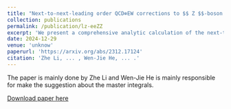 ```yaml
---
title: "Next-to-next-leading order QCD⊗EW corrections to $$ Z $$-boson pair production at electron-positron colliders"
collection: publications
permalink: /publication/lz-eeZZ
excerpt: 'We present a comprehensive analytic calculation of the next-to-next-to-leading order $$ \text{QCD} \otimes \text{EW}$$ corrections to $$ Z $$-boson pair production at electron-positron colliders. The two-loop master integrals essential to this calculation are evaluated using the differential equation method. In this work, we detail the formulation and solution of the canonical differential equations for the two-loop three-point master integrals with two on-shell $$ Z $$ boson external legs and a massive internal quark loop. These canonical master integrals are systematically given as Taylor series in the dimensional regulator, $$ \epsilon = (4-d)/2 $$, up to order four, with coefficients expressed in terms of Goncharov polylogarithms up to weight four. Upon applying our analytic master integrals in the context of phenomenological analysis, we observe that the $$ {O}(\alpha \alpha_s) $$ corrections manifest at a level of approximately one percent compared to the leading-order predictions and thus cannot be overlooked in future comparisons with high precision experimental data.'
date: 2024-12-29
venue: 'unknow'
paperurl: 'https://arxiv.org/abs/2312.17124'
citation: 'Zhe Li, ... , Wen-Jie He, ... .'
---
```


The paper is mainly done by Zhe Li and Wen-Jie He is mainly responsible for make the suggestion about the master integrals.

[Download paper here](https://arxiv.org/pdf/2312.17124.pdf)
